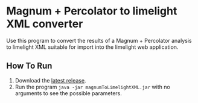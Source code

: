 Magnum + Percolator to limelight XML converter
============================================

Use this program to convert the results of a Magnum + Percolator analysis to limelight XML suitable for import into the limelight web application.


How To Run
-------------
1. Download the [latest release](https://github.com/yeastrc/limelight-import-magnum-percolator/releases).
2. Run the program ``java -jar magnumToLimelightXML.jar`` with no arguments to see the possible parameters.
